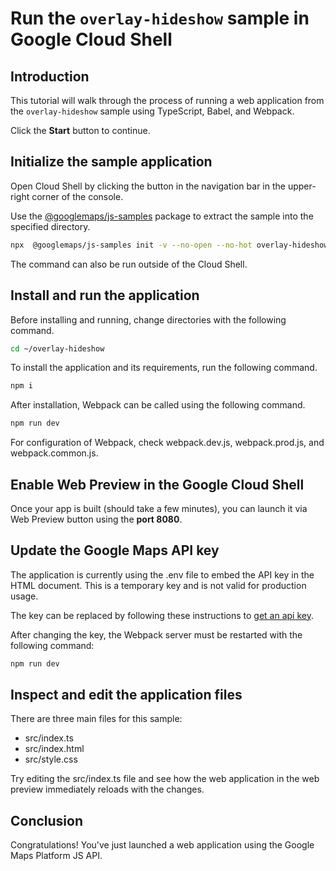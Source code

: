 # Run the `overlay-hideshow` sample in Google Cloud Shell

<walkthrough-tutorial-duration duration="10"/>

## Introduction

This tutorial will walk through the process of running a web application from
the `overlay-hideshow` sample using TypeScript, Babel, and Webpack.

Click the **Start** button to continue.

## Initialize the sample application

Open Cloud Shell by clicking the
<walkthrough-cloud-shell-icon></walkthrough-cloud-shell-icon> button in the
navigation bar in the upper-right corner of the console.

Use the [@googlemaps/js-samples](https://www.npmjs.com/package/@googlemaps/js-samples) package to 
extract the sample into the specified directory.

```bash
npx  @googlemaps/js-samples init -v --no-open --no-hot overlay-hideshow ~/overlay-hideshow
```

The command can also be run outside of the Cloud Shell.

## Install and run the application

Before installing and running, change directories with the following command.

```bash
cd ~/overlay-hideshow
```

To install the application and its requirements, run the following command.

```bash
npm i
```

After installation, Webpack can be called using the following command.

```bash
npm run dev
```

For configuration of Webpack, check
<walkthrough-editor-open-file filePath="overlay-hideshow/webpack.dev.js">webpack.dev.js</walkthrough-editor-open-file>,
<walkthrough-editor-open-file filePath="overlay-hideshow/webpack.prod.js">webpack.prod.js</walkthrough-editor-open-file>,
and
<walkthrough-editor-open-file filePath="overlay-hideshow/webpack.common.js">webpack.common.js</walkthrough-editor-open-file>.

## Enable Web Preview in the Google Cloud Shell

Once your app is built (should take a few minutes), you can launch it via
<walkthrough-spotlight-pointer target="cloudshell" spotlightId="devshell-web-preview-button">Web
Preview button</walkthrough-spotlight-pointer> using the **port 8080**.

## Update the Google Maps API key

The application is currently using the
<walkthrough-editor-open-file filePath="overlay-hideshow/.env">.env</walkthrough-editor-open-file>
file to embed the API key in the HTML document. This is a temporary key and is
not valid for production usage.

The key can be replaced by following these instructions to
[get an api key](https://developers.google.com/maps/documentation/javascript/get-api-key).

After changing the key, the Webpack server must be restarted with the following
command:

```bash
npm run dev
```

## Inspect and edit the application files

There are three main files for this sample:

*   <walkthrough-editor-open-file filePath="overlay-hideshow/src/index.ts">src/index.ts</walkthrough-editor-open-file>
*   <walkthrough-editor-open-file filePath="overlay-hideshow/src/index.html">src/index.html</walkthrough-editor-open-file>
*   <walkthrough-editor-open-file filePath="overlay-hideshow/src/style.css">src/style.css</walkthrough-editor-open-file>

Try editing the <walkthrough-editor-open-file filePath="overlay-hideshow/src/index.ts">src/index.ts</walkthrough-editor-open-file> file and see how the web application in the web preview immediately reloads with the changes.

## Conclusion

<walkthrough-conclusion-trophy></walkthrough-conclusion-trophy>

Congratulations! You've just launched a web application using the Google Maps
Platform JS API.

